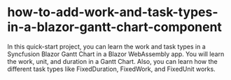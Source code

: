 # how-to-add-work-and-task-types-in-a-blazor-gantt-chart-component
In this quick-start project, you can learn the work and task types in a Syncfusion Blazor Gantt Chart in a Blazor WebAssembly app. You will learn the work, unit, and duration in a Gantt Chart. Also, you can learn how the different task types like FixedDuration, FixedWork, and FixedUnit works.

